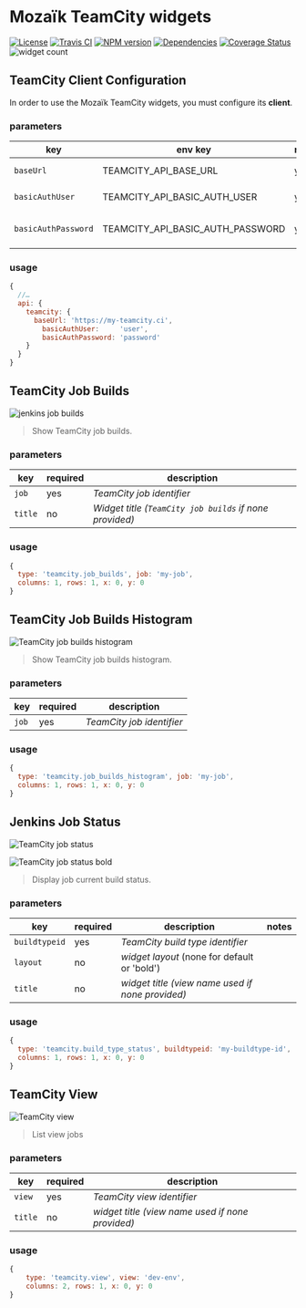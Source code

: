 # Mozaïk TeamCity widgets

[![License][license-image]][license-url]
[![Travis CI][travis-image]][travis-url]
[![NPM version][npm-image]][npm-url]
[![Dependencies][gemnasium-image]][gemnasium-url]
[![Coverage Status][coverage-image]][coverage-url]
![widget count][widget-count-image]

## TeamCity Client Configuration

In order to use the Mozaïk TeamCity widgets, you must configure its **client**.

### parameters

key                 | env key                         | required | description             | notes
--------------------|---------------------------------|----------|-------------------------|-----------------------------------------------
`baseUrl`           | TEAMCITY_API_BASE_URL            | yes      | *TeamCity base url*      |
`basicAuthUser`     | TEAMCITY_API_BASIC_AUTH_USER     | yes      | *TeamCity auth user*     |
`basicAuthPassword` | TEAMCITY_API_BASIC_AUTH_PASSWORD | yes      | *TeamCity auth password* |

### usage

```javascript
{
  //…
  api: {
    teamcity: {
      baseUrl: 'https://my-teamcity.ci',
        basicAuthUser:     'user',
        basicAuthPassword: 'password'
    }
  }
}
```



## TeamCity Job Builds

![jenkins job builds](https://raw.githubusercontent.com/plouc/mozaik-ext-jenkins/master/preview/jenkins.job_builds.png)

> Show TeamCity job builds.

### parameters

key     | required | description
--------|----------|---------------
`job`   | yes      | *TeamCity job identifier*
`title` | no       | *Widget title (`TeamCity job builds` if none provided)*

### usage

```javascript
{
  type: 'teamcity.job_builds', job: 'my-job',
  columns: 1, rows: 1, x: 0, y: 0
}
```



## TeamCity Job Builds Histogram

![TeamCity job builds histogram](https://raw.githubusercontent.com/plouc/mozaik-ext-jenkins/master/preview/jenkins.job_builds_histogram.png)

> Show TeamCity job builds histogram.

### parameters

key   | required | description
------|----------|---------------
`job` | yes      | *TeamCity job identifier*

### usage

```javascript
{
  type: 'teamcity.job_builds_histogram', job: 'my-job',
  columns: 1, rows: 1, x: 0, y: 0
}
```



## Jenkins Job Status

![TeamCity job status](https://raw.githubusercontent.com/plouc/mozaik-ext-jenkins/master/preview/jenkins.job_status.png)

![TeamCity job status bold](https://raw.githubusercontent.com/plouc/mozaik-ext-jenkins/master/preview/jenkins.job_status_bold.png)

> Display job current build status.

### parameters

key            | required |description                                      | notes
---------------|----------|-------------------------------------------------|-----------------------------------------
`buildtypeid`  | yes      | *TeamCity build type identifier*                |     |
`layout`       | no       | *widget layout* (none for default or 'bold')    | 
`title`        | no       | *widget title (view name used if none provided)*|

### usage

```javascript
{
  type: 'teamcity.build_type_status', buildtypeid: 'my-buildtype-id',
  columns: 1, rows: 1, x: 0, y: 0
}
```



## TeamCity View

![TeamCity view](https://raw.githubusercontent.com/plouc/mozaik-ext-jenkins/master/preview/jenkins.view.png)

> List view jobs

### parameters

key     | required | description
--------|----------|---------------
`view`  | yes      | *TeamCity view identifier*
`title` | no       | *widget title (view name used if none provided)*

### usage

```javascript
{
    type: 'teamcity.view', view: 'dev-env',
    columns: 2, rows: 1, x: 0, y: 0
}
```


[license-image]: https://img.shields.io/github/license/plouc/mozaik-ext-jenkins.svg?style=flat-square
[license-url]: https://github.com/plouc/mozaik-ext-jenkins/blob/master/LICENSE.md
[travis-image]: https://img.shields.io/travis/plouc/mozaik-ext-jenkins.svg?style=flat-square
[travis-url]: https://travis-ci.org/plouc/mozaik-ext-jenkins
[npm-image]: https://img.shields.io/npm/v/mozaik-ext-jenkins.svg?style=flat-square
[npm-url]: https://www.npmjs.com/package/mozaik-ext-jenkins
[gemnasium-image]: https://img.shields.io/gemnasium/plouc/mozaik-ext-jenkins.svg?style=flat-square
[gemnasium-url]: https://gemnasium.com/plouc/mozaik-ext-jenkins
[coverage-image]: https://img.shields.io/coveralls/plouc/mozaik-ext-jenkins.svg?style=flat-square
[coverage-url]: https://coveralls.io/github/plouc/mozaik-ext-jenkins
[widget-count-image]: https://img.shields.io/badge/widgets-x4-green.svg?style=flat-square
